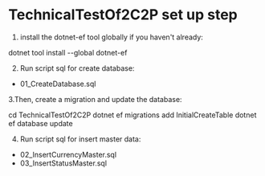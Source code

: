 # TechnicalTestOf2C2P set up step
1. install the dotnet-ef tool globally if you haven't already:

dotnet tool install --global dotnet-ef

2. Run script sql for create database:

- 01_CreateDatabase.sql

3.Then, create a migration and update the database:

cd TechnicalTestOf2C2P 
dotnet ef migrations add InitialCreateTable
dotnet ef database update

4. Run script sql for insert master data:

- 02_InsertCurrencyMaster.sql
- 03_InsertStatusMaster.sql